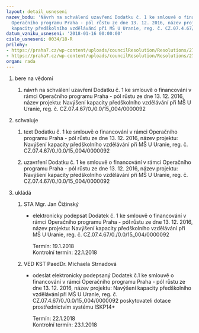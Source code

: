 ```yaml
---
layout: detail_usneseni
nazev_bodu: 'Návrh na schválení uzavření Dodatku č. 1 ke smlouvě o financování v rámci
  Operačního programu Praha - pól růstu ze dne 13. 12. 2016, název projektu: Navýšení
  kapacity předškolního vzdělávání při MŠ U Uranie, reg. č. CZ.07.4.67/0./0.0/15_004/0000092'
datum_vzniku_usneseni: '2018-01-16 00:00:00'
cislo_usneseni: 0034/18-R
prilohy:
- https://praha7.cz/wp-content/uploads/councilResolution/Resolutions/27169/export/92_Dodatekc1kesmlouveofinancovani~316103.pdf
- https://praha7.cz/wp-content/uploads/councilResolution/Resolutions/27169/export/export~316628.pdf
organ: rada
---
```

<ol class="urzList_view" id="urzList">
<li class="urzClass1" id=""><span name="1">bere na vědomí</span> 
<ol class="urzOlClass decimal ">
<li class="urzClass2" style="TEXT-ALIGN: left" id=""><span><p>návrh na schválení uzavření Dodatku č. 1 ke smlouvě o financování v rámci Operačního programu Praha - pól růstu ze dne 13. 12. 2016, název projektu: Navýšení kapacity předškolního vzdělávání při MŠ U Uranie, reg. č. CZ.07.4.67/0./0.0/15_004/0000092</p></span></li></ol></li>
<li class="urzClass1" id=""><span name="24">schvaluje</span> 
<ol class="urzOlClass decimal ">
<li class="urzClass2" style="TEXT-ALIGN: left" id=""><span><p>text Dodatku č. 1 ke smlouvě o financování v rámci Operačního programu Praha - pól růstu ze dne 13. 12. 2016, název projektu: Navýšení kapacity předškolního vzdělávání při MŠ U Uranie, reg. č. CZ.07.4.67/0./0.0/15_004/0000092 <br></p></span></li>
<li class="urzClass2" style="TEXT-ALIGN: left" id=""><span><p>uzavrření Dodatku č. 1 ke smlouvě o financování v rámci Operačního programu Praha - pól růstu ze dne 13. 12. 2016, název projektu: Navýšení kapacity předškolního vzdělávání při MŠ U Uranie, reg. č. CZ.07.4.67/0./0.0/15_004/0000092 <br></p></span></li></ol></li><li class="urzClass1" id="urzUkoly"><span name="1">ukládá</span><ol class="urzOlClass"><li class="urzClass2"><span><p>STA Mgr. Jan Čižinský</p></span><ul class="urzUlClass"><li class="urzClass3"><span><p>elektronicky podepsat Dodatek č. 1 ke smlouvě o financování v rámci Operačního programu Praha - pól růstu ze dne 13. 12. 2016, název projektu: Navýšení kapacity předškolního vzdělávání při MŠ U Uranie, reg. č. CZ.07.4.67/0./0.0/15_004/0000092</p></span><span class="urzUkolTermin">  Termín:&nbsp;19.1.2018</span><div class="urzUkolTermin">  Kontrolní termín:&nbsp;22.1.2018</div></li></ul></li><li class="urzClass2"><span><p>VED KST PaedDr. Michaela Strnadová</p></span><ul class="urzUlClass"><li class="urzClass3"><span><p>odeslat elektronicky podepsaný Dodatek č.1 ke smlouvě o financování v rámci Operačního programu Praha - pól růstu ze dne 13. 12. 2016, název projektu: Navýšení kapacity předškolního vzdělávání při MŠ U Uranie, reg. č. CZ.07.4.67/0./0.0/15_004/0000092 poskytovateli dotace prostřednictvím systému ISKP14+</p></span><span class="urzUkolTermin">  Termín:&nbsp;22.1.2018</span><div class="urzUkolTermin">  Kontrolní termín:&nbsp;23.1.2018</div></li></ul></li></ol></li>
</ol>